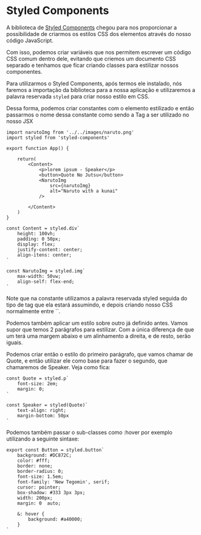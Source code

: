 # Styled Components

A biblioteca de [Styled Components](https://styled-components.com/) chegou para nos proporcionar a possibilidade de criarmos os estilos CSS dos elementos através do nosso código JavaScript.

Com isso, podemos criar variáveis que nos permitem escrever um código CSS comum dentro dele, evitando que criemos um documento CSS separado e tenhamos que ficar criando classes para estilizar nossos componentes.

Para utilizarmos o Styled Components, após termos ele instalado, nós faremos a importação da biblioteca para a nossa aplicação e utilizaremos a palavra reservada `styled` para criar nosso estilo em CSS.

Dessa forma, podemos criar constantes com o elemento estilizado e então passarmos o nome dessa constante como sendo a Tag a ser utilizado no nosso JSX

```JSX
import narutoImg from '../../images/naruto.png'
import styled from 'styled-components'

export function App() {

    return(
        <Content>
            <p>lorem ipsum - Speaker</p>
            <button>Quote No Jutsu</button>
            <NarutoImg
                src={narutoImg}
                alt="Naruto with a kunai"
            />

        </Content>
    )
}

const Content = styled.div`
    height: 100vh;
    padding: 0 50px;
    display: flex;
    justify-content: center;
    align-itens: center;
`

const NarutoImg = styled.img`
    max-width: 50vw;
    align-self: flex-end;
`
```

Note que na constante utilizamos a palavra reservada styled seguida do tipo de tag que ela estará assumindo, e depois criando nosso CSS normalmente entre ``.

Podemos também aplicar um estilo sobre outro já definido antes. Vamos supor que temos 2 parágrafos para estilizar. Com a única diferença de que um terá uma margem abaixo e um alinhamento a direita, e de resto, serão iguais.

Podemos criar então o estilo do primeiro parágrafo, que vamos chamar de Quote, e então utilizar ele como base para fazer o segundo, que chamaremos de Speaker. Veja como fica:

```JSX
const Quote = styled.p`
    font-size: 2em;
    margin: 0;
`

const Speaker = styled(Quote)`
    text-align: right;
    margin-bottom: 50px
`
```

Podemos também passar o sub-classes como :hover por exemplo utilizando a seguinte sintaxe:

```JS
export const Button = styled.button`
    background: #DC872C;
    color: #fff;
    border: none;
    border-radius: 0;
    font-size: 1.5em;
    font-family: 'New Tegomin', serif;
    cursor: pointer;
    box-shadow: #333 3px 3px;
    width: 200px;
    margin: 0  auto;

    &: hover {
        background: #a40000;
    }
`
```

